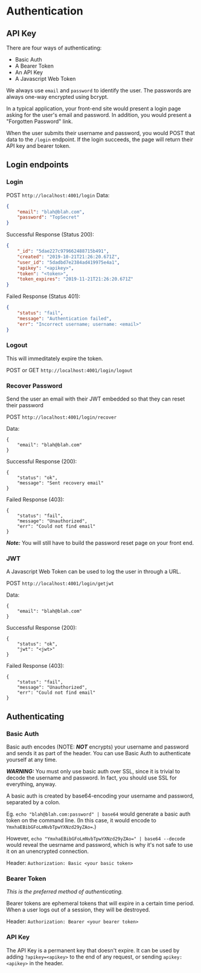 # Authentication

## API Key

There are four ways of authenticating:

* Basic Auth
* A Bearer Token
* An API Key
* A Javascript Web Token

We always use `email` and `password` to identify the user. The passwords are always one-way encrypted using bcrypt.

In a typical application, your front-end site would present a login page asking for the user's email and password. In addition, you would present a "Forgotten Password" link. 

When the user submits their username and password, you would POST that data to the `/login` endpoint. If the login succeeds, the page will return their API key and bearer token. 

## Login endpoints

### Login

POST `http://localhost:4001/login`
Data:
```json
{
    "email": "blah@blah.com",
    "password": "TopSecret"
}
```

Successful Response (Status 200):
```json
{
    "_id": "5dae227c979662488715b491",
    "created": "2019-10-21T21:26:20.671Z",
    "user_id": "5dadbd7e2384ad419975e4a1",
    "apikey": "<apikey>",
    "token": "<token>",
    "token_expires": "2019-11-21T21:26:20.671Z"
}
```

Failed Response (Status 401):
```json
{
    "status": "fail",
    "message": "Authentication failed",
    "err": "Incorrect username; username: <email>"
}
```

### Logout

This will immeditately expire the token.

POST or GET `http://localhost:4001/login/logout`

### Recover Password

Send the user an email with their JWT embedded so that they can reset their password

POST `http://localhost:4001/login/recover`

Data:
```
{
    "email": "blah@blah.com"
}
```

Successful Response (200): 
```
{
    "status": "ok",
    "message": "Sent recovery email"
}
```

Failed Response (403):
```
{
    "status": "fail",
    "message": "Unauthorized",
    "err": "Could not find email"
}
```

***Note:*** You will still have to build the password reset page on your front end.

### JWT

A Javascript Web Token can be used to log the user in through a URL. 

POST `http://localhost:4001/login/getjwt`

Data:
```
{
    "email": "blah@blah.com"
}
```

Successful Response (200): 
```
{
    "status": "ok",
    "jwt": "<jwt>"
}
```

Failed Response (403):
```
{
    "status": "fail",
    "message": "Unauthorized",
    "err": "Could not find email"
}
```

## Authenticating

### Basic Auth

Basic auth encodes (NOTE: ***NOT*** encrypts) your username and password and sends it as part of the header. You can use Basic Auth to authenticate yourself at any time.

***WARNING:*** You must only use basic auth over SSL, since it is trivial to decode the username and password. In fact, you should use SSL for everything, anyway.

A basic auth is created by base64-encoding your username and password, separated by a colon. 

Eg. `echo "blah@blah.com:password" | base64` would generate a basic auth token on the command line. (In this case, it would encode to `YmxhaEBibGFoLmNvbTpwYXNzd29yZAo=`.)

However, `echo "YmxhaEBibGFoLmNvbTpwYXNzd29yZAo=" | base64 --decode` would reveal the uesrname and password, which is why it's not safe to use it on an unencrypted connection.

Header: `Authorization: Basic <your basic token>`

### Bearer Token

_This is the preferred method of authenticating._

Bearer tokens are ephemeral tokens that will expire in a certain time period. When a user logs out of a session, they will be destroyed.

Header: `Authorization: Bearer <your bearer token>`

### API Key

The API Key is a permanent key that doesn't expire. It can be used by adding `?apikey=<apikey>` to the end of any request, or sending `apikey: <apikey>` in the header. 

